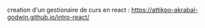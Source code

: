 
creation d'un gestionaire de curs en react : https://attikpo-akrabal-godwin.github.io/intro-react/


